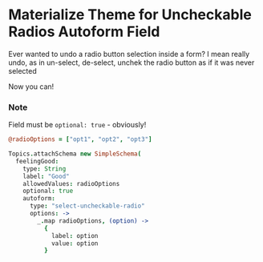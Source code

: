# Materialize Theme for Uncheckable Radios Autoform Field
Ever wanted to undo a radio button selection inside a form? I mean really undo, as in un-select, de-select, unchek the radio button as if it was never selected

Now you can!

### Note
Field must be `optional: true` - obviously!

```coffeescript
@radioOptions = ["opt1", "opt2", "opt3"]

Topics.attachSchema new SimpleSchema(
  feelingGood:
    type: String
    label: "Good"
    allowedValues: radioOptions
    optional: true
    autoform:
      type: "select-uncheckable-radio"
      options: ->
        _.map radioOptions, (option) ->
          {
            label: option
            value: option
          }
```
